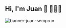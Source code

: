 ## Hi, I'm Juan 👋 👨🏼‍💻

![banner-juan-semprun](https://user-images.githubusercontent.com/33623712/99419717-b21c4980-28fc-11eb-9d36-a6e737bb7b72.gif)
